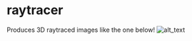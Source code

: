 # raytracer
Produces 3D raytraced images like the one below!
![alt_text](https://github.com/habeeb-umo/raytracer/images/driver02_large.png "orbs!")
